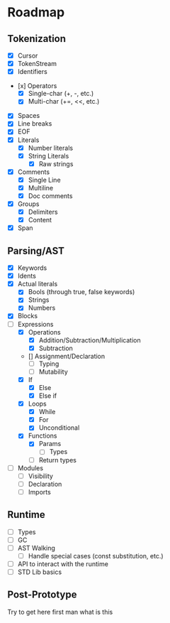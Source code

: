 # Roadmap

## Tokenization
* [x] Cursor
* [x] TokenStream
* [x] Identifiers
* [x] Operators
    * [x] Single-char (+, -, etc.)
    * [x] Multi-char (+=, <<, etc.)
* [x] Spaces
* [x] Line breaks
* [x] EOF
* [x] Literals
    * [x] Number literals
    * [x] String Literals
        * [x] Raw strings
* [x] Comments
    * [x] Single Line
    * [x] Multiline
    * [x] Doc comments
* [x] Groups
    * [x] Delimiters
    * [x] Content
* [x] Span

## Parsing/AST
* [x] Keywords
* [x] Idents
* [x] Actual literals
    * [x] Bools (through true, false keywords)
    * [x] Strings
    * [x] Numbers
* [x] Blocks
* [ ] Expressions
    * [x] Operations
        * [x] Addition/Subtraction/Multiplication
        * [x] Subtraction
    * [] Assignment/Declaration
        * [ ] Typing
        * [ ] Mutability
    * [x] If
        * [x] Else
        * [x] Else if
    * [x] Loops
        * [x] While
        * [x] For
        * [x] Unconditional
    * [x] Functions
        * [x] Params
            * [ ] Types
        * [ ] Return types
* [ ] Modules
    * [ ] Visibility
    * [ ] Declaration
    * [ ] Imports
    
## Runtime
* [ ] Types
* [ ] GC 
* [ ] AST Walking
    * [ ] Handle special cases (const substitution, etc.)
* [ ] API to interact with the runtime
* [ ] STD Lib basics

## Post-Prototype
Try to get here first man what is this
    

